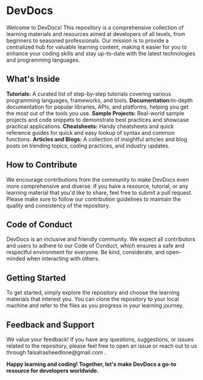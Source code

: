<h1>DevDocs</h1>
Welcome to DevDocs! This repository is a comprehensive collection of learning materials and resources aimed at developers of all levels, from beginners to seasoned professionals. Our mission is to provide a centralized hub for valuable learning content, making it easier for you to enhance your coding skills and stay up-to-date with the latest technologies and programming languages.

<h2>What's Inside</h2>
<b>Tutorials:</b> A curated list of step-by-step tutorials covering various programming languages, frameworks, and tools.
<b>Documentation:</b>In-depth documentation for popular libraries, APIs, and platforms, helping you get the most out of the tools you use.
<b>Sample Projects:</b> Real-world sample projects and code snippets to demonstrate best practices and showcase practical applications.
<b>Cheatsheets:</b> Handy cheatsheets and quick reference guides for quick and easy lookup of syntax and common functions.
<b>Articles and Blogs:</b> A collection of insightful articles and blog posts on trending topics, coding practices, and industry updates.

<h2>How to Contribute</h2>
We encourage contributions from the community to make DevDocs even more comprehensive and diverse. If you have a resource, tutorial, or any learning material that you'd like to share, feel free to submit a pull request. Please make sure to follow our contribution guidelines to maintain the quality and consistency of the repository.

<h2>Code of Conduct</h2>
DevDocs is an inclusive and friendly community. We expect all contributors and users to adhere to our Code of Conduct, which ensures a safe and respectful environment for everyone. Be kind, considerate, and open-minded when interacting with others.

<h2>Getting Started</h2>
To get started, simply explore the repository and choose the learning materials that interest you. You can clone the repository to your local machine and refer to the files as you progress in your learning journey.

<h2>Feedback and Support</h2>
We value your feedback! If you have any questions, suggestions, or issues related to the repository, please feel free to open an issue or reach out to us through faisalrasheedlone@gmail.com .

<b>Happy learning and coding! Together, let's make DevDocs a go-to resource for developers worldwide.</b>



